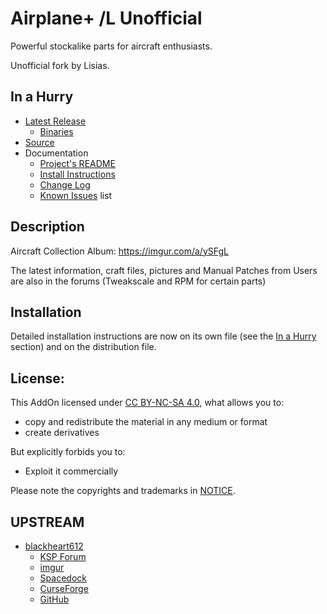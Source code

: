 # Airplane+ /L Unofficial

Powerful stockalike parts for aircraft enthusiasts.

Unofficial fork by Lisias.


## In a Hurry

* [Latest Release](https://github.com/net-lisias-kspu/AirplanePlus/releases)
	+ [Binaries](https://github.com/net-lisias-kspu/AirplanePlus/tree/Archive)
* [Source](https://github.com/net-lisias-kspu/AirplanePlus)
* Documentation
	+ [Project's README](https://github.com/net-lisias-kspu/AirplanePlus/blob/master/README.md)
	+ [Install Instructions](https://github.com/net-lisias-kspu/AirplanePlus/blob/master/INSTALL.md)
	+ [Change Log](./CHANGE_LOG.md)
	+ [Known Issues](./KNOWN_ISSUES.md) list


## Description

Aircraft Collection Album: https://imgur.com/a/ySFgL

The latest information, craft files, pictures and Manual Patches from Users are also in the forums (Tweakscale and RPM for certain parts)


## Installation

Detailed installation instructions are now on its own file (see the [In a Hurry](#in-a-hurry) section) and on the distribution file.


## License:

This AddOn licensed under [CC BY-NC-SA 4.0](https://creativecommons.org/licenses/by-nc-sa/4.0/?), what allows you to:

* copy and redistribute the material in any medium or format
* create derivatives
 
But explicitly forbids you to:

* Exploit it commercially

Please note the copyrights and trademarks in [NOTICE](./NOTICE).


## UPSTREAM

* [blackheart612](https://forum.kerbalspaceprogram.com/index.php?/profile/42741-blackheart612/)
	+ [KSP Forum](https://forum.kerbalspaceprogram.com/index.php?/topic/140262-14x-144-airplane-plus-r230-full-1875m-parts-crj-series-new-jet-engine-fixes-jul-20-2018/)
	+ [imgur](https://imgur.com/a/6kDLM)
	+ [Spacedock](https://spacedock.info/mod/716/Airplane%20Plus)
	+ [CurseForge](https://www.curseforge.com/kerbal/ksp-mods/airplane-plus)
	+ [GitHub](https://github.com/blackheart612/AirplanePlus)
